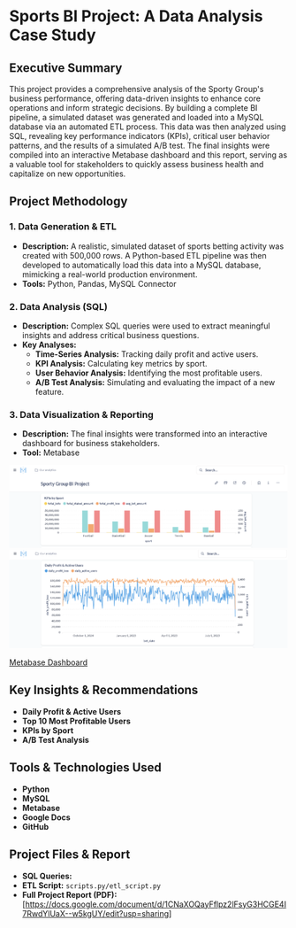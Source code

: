 # Sports BI Project: A Data Analysis Case Study

## Executive Summary
This project provides a comprehensive analysis of the Sporty Group's business performance, offering data-driven insights to enhance core operations and inform strategic decisions. By building a complete BI pipeline, a simulated dataset was generated and loaded into a MySQL database via an automated ETL process. This data was then analyzed using SQL, revealing key performance indicators (KPIs), critical user behavior patterns, and the results of a simulated A/B test. The final insights were compiled into an interactive Metabase dashboard and this report, serving as a valuable tool for stakeholders to quickly assess business health and capitalize on new opportunities.

## Project Methodology

### 1. Data Generation & ETL
- **Description:** A realistic, simulated dataset of sports betting activity was created with 500,000 rows. A Python-based ETL pipeline was then developed to automatically load this data into a MySQL database, mimicking a real-world production environment.
- **Tools:** Python, Pandas, MySQL Connector

### 2. Data Analysis (SQL)
- **Description:** Complex SQL queries were used to extract meaningful insights and address critical business questions.
- **Key Analyses:**
    - **Time-Series Analysis:** Tracking daily profit and active users.
    - **KPI Analysis:** Calculating key metrics by sport.
    - **User Behavior Analysis:** Identifying the most profitable users.
    - **A/B Test Analysis:** Simulating and evaluating the impact of a new feature.

### 3. Data Visualization & Reporting
- **Description:** The final insights were transformed into an interactive dashboard for business stakeholders.
- **Tool:** Metabase

![alt text](screenshots/kpis.PNG)
![alt text](screenshots/timeseries.PNG)

[Metabase Dashboard](http://localhost:3000/public/dashboard/3a89895e-eba0-4f99-b1e8-ec4cf18a5884)

## Key Insights & Recommendations

- **Daily Profit & Active Users**
- **Top 10 Most Profitable Users** 
- **KPIs by Sport**
- **A/B Test Analysis**

## Tools & Technologies Used
* **Python**
* **MySQL**
* **Metabase**
* **Google Docs**
* **GitHub**

## Project Files & Report
- **SQL Queries:** []()
- **ETL Script:** `scripts.py/etl_script.py`
- **Full Project Report (PDF):** [https://docs.google.com/document/d/1CNaXOQayFflpz2lFsyG3HCGE4I7RwdYlUaX--w5kgUY/edit?usp=sharing]
